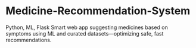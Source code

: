 # Medicine-Recommendation-System
Python, ML, Flask Smart web app suggesting medicines based on symptoms using ML and curated datasets—optimizing safe, fast recommendations.
